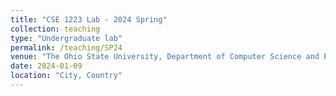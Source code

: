 ```yaml
---
title: "CSE 1223 Lab - 2024 Spring"
collection: teaching
type: "Undergraduate lab"
permalink: /teaching/SP24
venue: "The Ohio State University, Department of Computer Science and Engineering"
date: 2024-01-09
location: "City, Country"
---
```


